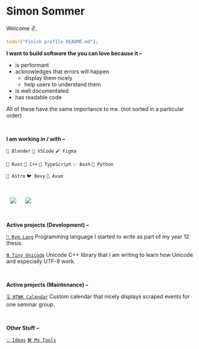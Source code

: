 <!--
Here are some ideas to get you started:

- 🔭 I’m currently working on ...
- 🌱 I’m currently learning ...
- 👯 I’m looking to collaborate on ...
- 🤔 I’m looking for help with ...
- 💬 Ask me about ...
- 📫 How to reach me: ...
- 😄 Pronouns: ...
- ⚡ Fun fact: ...
-->

# Simon Sommer

Welcome ✌️,

```rust
todo!("Finish profile README.md");
```

**I want to build software the you can love because it –**

- is performant
- acknowledges that errors will happen
  - display them nicely
  - help users to understand them
- is well documentated
- has readable code

All of these have the same importance to me. (not sorted in a particular order)

<br/>

**I am working in / with –**

`🧊 Blender` `📝 VSCode` `🖌️ Figma`

`🦀 Rust` `📛 C++` `🧶 TypeScript` `✨️ Bash` `🐍 Python`

`🚀 Astro` `🐦 Bevy` `📨 Axum`

<br/>

<p>
    <img src="https://github-readme-stats-livid-omega-28.vercel.app/api/top-langs/?username=creatorsiso&theme=dark&custom_title=Programming%20languages&layout=compact&langs_count=30&exclude_repo=dotfiles&hide=html,css,scss,mdx,tex,jupyter%20notebook,astro,vue,cmake,just,procfile" hspace="10" >
    <img src="https://github-readme-stats-livid-omega-28.vercel.app/api/top-langs/?username=creatorsiso&theme=dark&custom_title=Other%20languages&layout=compact&langs_count=10&hide=rust,c%2B%2B,c,typescript,javascript,go,zig,lua,shell,python" hspace="10" >
</p>

<br/>

**Active projects (Development) –**

<!-- `🌍 My Website` https://www.creatorsiso.xyz -->

[`📙 Rym Lang`][project:rym] Programming language I started to write as part of my year 12 thesis.

[`𝖀 Tiny Unicode`][project:tiny-unicode] Unicode C++ library that I am writing to learn how Unicode and especially UTF-8 work.

<br/>

**Active projects (Maintenance) –**

[`🗓 HTWK Calendar`][project:htwk-calendar] Custom calendar that nicely displays scraped events for one seminar group.

<br/>

**Other Stuff –**

[`💡 Ideas`](https://github.com/CreatorSiSo/my-lists/blob/main/ideas.md)
[`🛠 My Tools`](https://github.com/CreatorSiSo/my-lists/blob/main/apps.md)

[project:htwk-calendar]: https://github.com/creatorsiso/htwk-calendar
[project:rym]: https://github.com/creatorsiso/rym
[project:stringx]: https://github.com/creatorsiso/stringx
[project:tiny-unicode]: https://github.com/creatorsiso/tiny-unicode
[project:annotate_snippets_builder]: https://github.com/creatorsiso/annotate_snippets_builder

[people:creatorsiso]: https://github.com/creatorsiso
